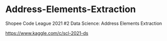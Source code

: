 # Address-Elements-Extraction
Shopee Code League 2021 #2 Data Science: Address Elements Extraction

https://www.kaggle.com/c/scl-2021-ds
